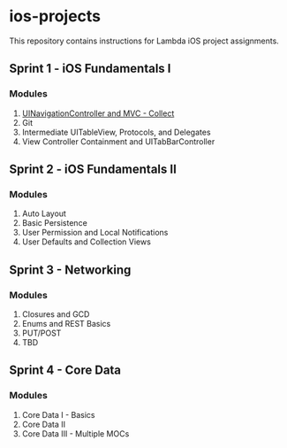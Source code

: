 # ios-projects

This repository contains instructions for Lambda iOS project assignments.

## Sprint 1 - iOS Fundamentals I

### Modules

1. [UINavigationController and MVC - Collect](https://github.com/LambdaSchool/ios-projects/tree/master/Sprint%201/Module%201%20-%20MVC%20and%20UINavigationController/)
2. Git
3. Intermediate UITableView, Protocols, and Delegates
4. View Controller Containment and UITabBarController

## Sprint 2 - iOS Fundamentals II

### Modules

1. Auto Layout
2. Basic Persistence
3. User Permission and Local Notifications
4. User Defaults and Collection Views

## Sprint 3 - Networking

### Modules

1. Closures and GCD
2. Enums and REST Basics
3. PUT/POST
4. TBD

## Sprint 4 - Core Data

### Modules

1. Core Data I - Basics
2. Core Data II
3. Core Data III - Multiple MOCs
